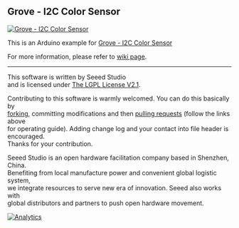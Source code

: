 Grove - I2C Color Sensor
------------------------

[![Grove - I2C Color Sensor](https://statics3.seeedstudio.com/seeed/img/2016-10/PMzabRmYG2N5CXOXxJ6irntA.jpg)](http://www.seeedstudio.com/depot/grove-i2c-color-sensor-p-854.html?cPath=25_27)

This is an Arduino example for [Grove - I2C Color Sensor](http://www.seeedstudio.com/depot/grove-i2c-color-sensor-p-854.html?cPath=25_27)

For more information, please refer to [wiki page](http://www.seeedstudio.com/wiki/Grove_-_I2C_Color_Sensor).

----

This software is written by Seeed Studio<br>
and is licensed under [The LGPL License V2.1](http://www.gnu.org/licenses/lgpl-2.1.html). 

Contributing to this software is warmly welcomed. You can do this basically by<br>
[forking](https://help.github.com/articles/fork-a-repo), committing modifications and then [pulling requests](https://help.github.com/articles/using-pull-requests) (follow the links above<br>
for operating guide). Adding change log and your contact into file header is encouraged.<br>
Thanks for your contribution.

Seeed Studio is an open hardware facilitation company based in Shenzhen, China. <br>
Benefiting from local manufacture power and convenient global logistic system, <br>
we integrate resources to serve new era of innovation. Seeed also works with <br>
global distributors and partners to push open hardware movement.<br>





[![Analytics](https://ga-beacon.appspot.com/UA-46589105-3/Grove_I2C_Color_Sensor)](https://github.com/igrigorik/ga-beacon)
